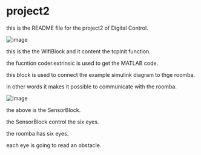

# project2

this is the README file for the project2 of Digital Control.

![image](https://user-images.githubusercontent.com/31491698/32280509-5a982138-bed9-11e7-9576-2bb00dd510f5.png)

this is the the WifiBlock and it content the tcplnit function.

the fucntion coder.extrinsic is used to get the MATLAB code.

this block is used to connect the example simulink diagram to thge roomba.

in other words it makes it possible to communicate with the roomba.

![image](https://user-images.githubusercontent.com/31491698/32281662-bd35806c-bedc-11e7-953f-fd41649671fe.png)

the above is the SensorBlock.

the SensorBlock control the six eyes.

the roomba has six eyes. 

each eye is going to read an obstacle. 
